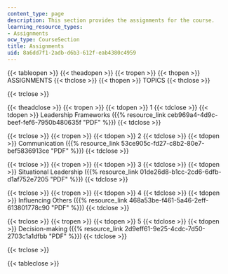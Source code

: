 ```yaml
---
content_type: page
description: This section provides the assignments for the course.
learning_resource_types:
- Assignments
ocw_type: CourseSection
title: Assignments
uid: 8a6dd7f1-2adb-d6b3-612f-eab4380c4959
---
```


{{< tableopen >}}
{{< theadopen >}}
{{< tropen >}}
{{< thopen >}}
ASSIGNMENTS
{{< thclose >}}
{{< thopen >}}
TOPICS
{{< thclose >}}

{{< trclose >}}

{{< theadclose >}}
{{< tropen >}}
{{< tdopen >}}
1
{{< tdclose >}}
{{< tdopen >}}
Leadership Frameworks ({{% resource_link ceb969a4-4d9c-beef-fef6-7950b480635f "PDF" %}})
{{< tdclose >}}

{{< trclose >}}
{{< tropen >}}
{{< tdopen >}}
2
{{< tdclose >}}
{{< tdopen >}}
Communication ({{% resource_link 53ce905c-fd27-c8b2-80e7-bef5836913ce "PDF" %}})
{{< tdclose >}}

{{< trclose >}}
{{< tropen >}}
{{< tdopen >}}
3
{{< tdclose >}}
{{< tdopen >}}
Situational Leadership ({{% resource_link 01de26d8-b1cc-2cd6-6dfb-d1af752e7205 "PDF" %}})
{{< tdclose >}}

{{< trclose >}}
{{< tropen >}}
{{< tdopen >}}
4
{{< tdclose >}}
{{< tdopen >}}
Influencing Others ({{% resource_link 468a53be-f461-5a46-2eff-613801778c90 "PDF" %}})
{{< tdclose >}}

{{< trclose >}}
{{< tropen >}}
{{< tdopen >}}
5
{{< tdclose >}}
{{< tdopen >}}
Decision-making ({{% resource_link 2d9eff61-9e25-4cdc-7d50-2703c1a1dfbb "PDF" %}})
{{< tdclose >}}

{{< trclose >}}

{{< tableclose >}}